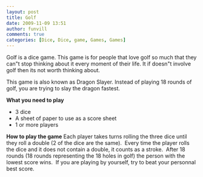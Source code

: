 ```yaml
---
layout: post
title: Golf
date: 2009-11-09 13:51
author: funvill
comments: true
categories: [Dice, Dice, game, Games, Games]
---
```

Golf is a dice game.
This game is for people that love golf so much that they can&quot;t stop thinking about it every moment of their life.
It if doesn&quot;t involve golf then its not worth thinking about.

This game is also known as Dragon Slayer.  Instead of playing 18 rounds of golf, you are trying to slay the dragon fastest.

<strong>What you need to play</strong>
<ul>
	<li>3 dice</li>
	<li>A sheet of paper to use as a score sheet</li>
	<li>1 or more players</li>
</ul>
<strong>How to play the game</strong>
Each player takes turns rolling the three dice until they roll a double (2 of the dice are the same).  Every time the player rolls the dice and it does not contain a double, it counts as a stroke.  After 18 rounds (18 rounds representing the 18 holes in golf) the person with the lowest score wins.  If you are playing by yourself, try to beat your personnal best score.
